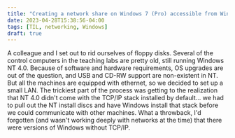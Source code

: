 ```yaml
---
title: "Creating a network share on Windows 7 (Pro) accessible from Windows NT 4.0"
date: 2023-04-28T15:38:56-04:00
tags: [TIL, networking, Windows]
draft: true
---
```


A colleague and I set out to rid ourselves of floppy disks. Several of the control computers in the teaching labs are pretty old, still running Windows NT 4.0. Because of software and hardware requirements, OS upgrades are out of the question, and USB and CD-RW support are non-existent in NT. But all the machines are equipped with ethernet, so we decided to set up a small LAN.  The trickiest part of the process was getting to the realization that NT 4.0 didn't come with the TCP/IP stack installed by default… we had to pull out the NT install discs and have Windows install that stack before we could communicate with other machines. What a throwback, I'd forgotten (and wasn't working deeply with networks at the time) that there were versions of Windows without TCP/IP.  